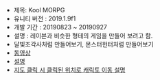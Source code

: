 + 제목: Kool MORPG
+ 유니티 버전 : 2019.1.9f1
+ 개발 기간 : 20190823 ~ 20190927
+ 설명 : 레이븐과 비슷한 형테의 게임을 만들어 보려고 함.
+ 달빛조각사처럼 만들어보기, 몬스터헌터처럼 만들어보기
+ [동영상](https://www.youtube.com/watch?v=97Is86wai30)
+ [설명](https://sagacityjang.tistory.com/54)
+ [지도 클릭 시 클릭된 위치로 캐릭토 이동 설명](https://sagacityjang.tistory.com/53)
